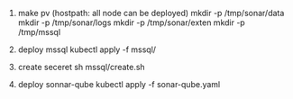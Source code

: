 1. make pv (hostpath: all node can be deployed)
mkdir -p /tmp/sonar/data
mkdir -p /tmp/sonar/logs
mkdir -p /tmp/sonar/exten
mkdir -p /tmp/mssql

2. deploy mssql
kubectl apply -f mssql/

3. create seceret
sh mssql/create.sh

4. deploy sonnar-qube
kubectl apply -f sonar-qube.yaml
